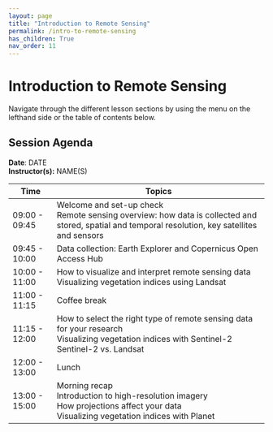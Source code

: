 ```yaml
---
layout: page
title: "Introduction to Remote Sensing"
permalink: /intro-to-remote-sensing
has_children: True
nav_order: 11
---
```


# Introduction to Remote Sensing
Navigate through the different lesson sections by using the menu on the lefthand side or the table of contents below.

## Session Agenda
**Date**: DATE  
**Instructor(s):** NAME(S)

| Time          | Topics                                                                                                                                             |
|---------------|----------------------------------------------------------------------------------------------------------------------------------------------------|
| 09:00 - 09:45 | Welcome and set-up check<br>Remote sensing overview: how data is collected and stored, spatial and temporal resolution, key satellites and sensors |
| 09:45 - 10:00 | Data collection: Earth Explorer and Copernicus Open Access Hub                                                                                     |
| 10:00 - 11:00 | How to visualize and interpret remote sensing data<br>Visualizing vegetation indices using Landsat                                                 |
| 11:00 - 11:15 | Coffee break                                                                                                                                       |
| 11:15 - 12:00 | How to select the right type of remote sensing data for your research<br>Visualizing vegetation indices with Sentinel-2<br>Sentinel-2 vs. Landsat  |
| 12:00 - 13:00 | Lunch                                                                                                                                              |
| 13:00 - 15:00 | Morning recap<br>Introduction to high-resolution imagery<br>How projections affect your data<br>Visualizing vegetation indices with Planet         |